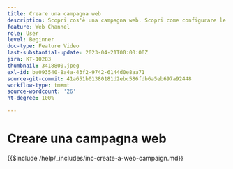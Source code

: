 ```yaml
---
title: Creare una campagna web
description: Scopri cos'è una campagna web. Scopri come configurare le proprietà della campagna web, rivederla e pubblicarla.
feature: Web Channel
role: User
level: Beginner
doc-type: Feature Video
last-substantial-update: 2023-04-21T00:00:00Z
jira: KT-10283
thumbnail: 3418800.jpeg
exl-id: ba093540-8a4a-43f2-9742-6144d0e8aa71
source-git-commit: 41a651b01380181d2ebc586fdb6a5eb697a92448
workflow-type: tm+mt
source-wordcount: '26'
ht-degree: 100%

---
```


# Creare una campagna web

{{$include /help/_includes/inc-create-a-web-campaign.md}}
